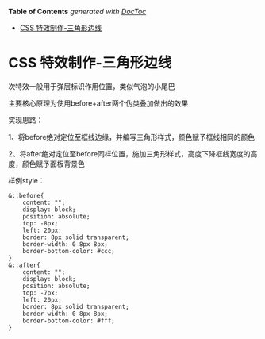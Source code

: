 <!-- START doctoc generated TOC please keep comment here to allow auto update -->
<!-- DON'T EDIT THIS SECTION, INSTEAD RE-RUN doctoc TO UPDATE -->
**Table of Contents**  *generated with [DocToc](https://github.com/thlorenz/doctoc)*

- [CSS 特效制作-三角形边线](#css-%E7%89%B9%E6%95%88%E5%88%B6%E4%BD%9C-%E4%B8%89%E8%A7%92%E5%BD%A2%E8%BE%B9%E7%BA%BF)

<!-- END doctoc generated TOC please keep comment here to allow auto update -->

# CSS 特效制作-三角形边线

次特效一般用于弹层标识作用位置，类似气泡的小尾巴

主要核心原理为使用before+after两个伪类叠加做出的效果

实现思路：

1、将before绝对定位至框线边缘，并编写三角形样式，颜色赋予框线相同的颜色

2、将after绝对定位至before同样位置，施加三角形样式，高度下降框线宽度的高度，颜色赋予面板背景色

样例style：

	&::before{
        content: "";
        display: block;
        position: absolute;
        top: -8px;
        left: 20px;
        border: 8px solid transparent;
        border-width: 0 8px 8px;
        border-bottom-color: #ccc;
    }
    &::after{
        content: "";
        display: block;
        position: absolute;
        top: -7px;
        left: 20px;
        border: 8px solid transparent;
        border-width: 0 8px 8px;
        border-bottom-color: #fff;
    }